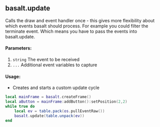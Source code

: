 ## basalt.update
Calls the draw and event handler once - this gives more flexibility about which events basalt should process. For example you could filter the terminate event.
Which means you have to pass the events into basalt.update.

#### Parameters: 
1. `string` The event to be received 
2. `...` Additional event variables to capture

#### Usage:
* Creates and starts a custom update cycle
```lua
local mainFrame = basalt.createFrame()
local aButton = mainFrame:addButton():setPosition(2,2)
while true do
    local ev = table.pack(os.pullEventRaw())
    basalt.update(table.unpack(ev))
end
```